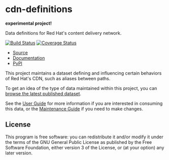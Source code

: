cdn-definitions
===============

**experimental project!**

Data definitions for Red Hat's content delivery network.

[![Build Status](https://travis-ci.org/release-engineering/cdn-definitions.svg?branch=master)](https://travis-ci.org/release-engineering/cdn-definitions)
[![Coverage Status](https://coveralls.io/repos/github/release-engineering/cdn-definitions/badge.svg?branch=master)](https://coveralls.io/github/release-engineering/cdn-definitions?branch=master)

- [Source](https://github.com/release-engineering/cdn-definitions)
- [Documentation](https://release-engineering.github.io/cdn-definitions/)
- [PyPI](https://pypi.org/project/cdn-definitions)

This project maintains a dataset defining and influencing certain behaviors
of Red Hat's CDN, such as aliases between paths.

To get an idea of the type of data maintained within this project, you can
[browse the latest published dataset](https://release-engineering.github.io/cdn-definitions/data.yaml).

See the
[User Guide](https://release-engineering.github.io/cdn-definitions/userguide.html#) for more information
if you are interested in consuming this data, or the
[Maintenance Guide](https://release-engineering.github.io/cdn-definitions/maint.html#) if you need
to make changes.

License
-------

This program is free software: you can redistribute it and/or modify
it under the terms of the GNU General Public License as published by
the Free Software Foundation, either version 3 of the License, or
(at your option) any later version.
